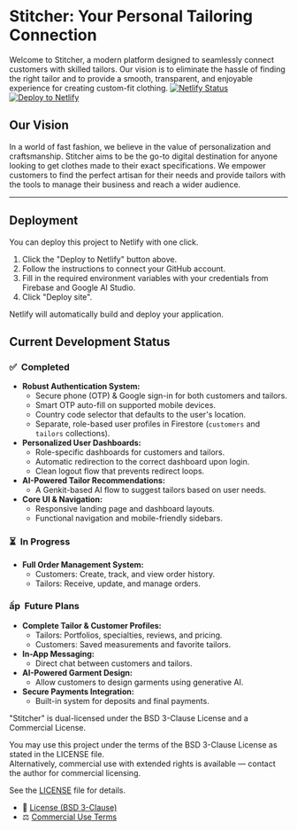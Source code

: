 <!-- ─────────────────────────────────────────────────────────────────────────────
   Stitcher— Copyright (c) 2025 Ashish Vasant Yesale (ashishyesale007@gmail.com)
   SPDX-License-Identifier: BSD-3-Clause OR Proprietary
   Stitcher is dual-licensed under the BSD 3-Clause License and a Commercial License.
   - 📜 [License (BSD 3-Clause)](https://github.com/AshishYesale7/Stitcher/LICENSE)
- ⚖️ [Commercial Use Terms](https://github.com/AshishYesale7/Stitcher/COMMERCIAL_TERMS.md)
  
   This file is part of the "Stitcher" Project.
  
   ─────────────────────────────────────────────────────────────────────────────
   Licensing:
   -----------
  
  
     Licensed under the BSD 3-Clause License or a Commercial License.          
     You may use this file under the terms of either license as specified in: 
  
        - BSD 3-Clause License (see ./LICENSE)                           
        - Commercial License (see ./COMMERCIAL_TERMS.md or contact legal@your.org)  
  
     Redistribution and use in source and binary forms, with or without       
     modification, are permitted under the BSD license provided that the      
     following conditions are met:                                            
  
       * Redistributions of source code must retain the above copyright       
         notice, this list of conditions and the following disclaimer.       
       * Redistributions in binary form must reproduce the above copyright    
         notice, this list of conditions and the following disclaimer in the  
         documentation and/or other materials provided with the distribution. 
       * Neither the name of the project nor the names of its contributors    
         may be used to endorse or promote products derived from this         
         software without specific prior written permission.                  
  
     THIS SOFTWARE IS PROVIDED BY THE COPYRIGHT HOLDERS AND CONTRIBUTORS "AS  
     IS" AND ANY EXPRESS OR IMPLIED WARRANTIES, INCLUDING, BUT NOT LIMITED    
     TO, THE IMPLIED WARRANTIES OF MERCHANTABILITY AND FITNESS FOR A          
     PARTICULAR PURPOSE ARE DISCLAIMED. IN NO EVENT SHALL THE COPYRIGHT OWNER 
     OR CONTRIBUTORS BE LIABLE FOR ANY DIRECT, INDIRECT, INCIDENTAL, SPECIAL, 
     EXEMPLARY, OR CONSEQUENTIAL DAMAGES (INCLUDING, BUT NOT LIMITED TO,      
     PROCUREMENT OF SUBSTITUTE GOODS OR SERVICES; LOSS OF USE, DATA, OR       
     PROFITS; OR BUSINESS INTERRUPTION) HOWEVER CAUSED AND ON ANY THEORY OF   
     LIABILITY, WHETHER IN CONTRACT, STRICT LIABILITY, OR TORT (INCLUDING     
     NEGLIGENCE OR OTHERWISE) ARISING IN ANY WAY OUT OF THE USE OF THIS       
     SOFTWARE, EVEN IF ADVISED OF THE POSSIBILITY OF SUCH DAMAGE.  
  
   By using this software, you agree to be bound by the terms of either license.
  
   Alternatively, commercial use with extended rights is available — contact the author for commercial licensing.
  
   ─────────────────────────────────────────────────────────────────────────────
   Contributor Guidelines:
   ------------------------
   Contributions are welcome under the terms of the Developer Certificate of Origin (DCO).
   All contributors must certify that they have the right to submit the code and agree to
   release it under the above license terms.
  
   Contributions must:
     - Be original or appropriately attributed
     - Include clear documentation and test cases where applicable
     - Respect the coding and security guidelines defined in CONTRIBUTING.md
  
   ─────────────────────────────────────────────────────────────────────────────
   Terms of Use and Disclaimer:
   -----------------------------
   This software is provided "as is", without any express or implied warranty.
   In no event shall the authors, contributors, or copyright holders
   be held liable for any damages arising from the use of this software.
  
   Use of this software in critical systems (e.g., medical, nuclear, safety)
   is entirely at your own risk unless specifically licensed for such purposes.
  
   ─────────────────────────────────────────────────────────────────────────────
-->
 

# Stitcher: Your Personal Tailoring Connection

Welcome to Stitcher, a modern platform designed to seamlessly connect customers with skilled tailors. Our vision is to eliminate the hassle of finding the right tailor and to provide a smooth, transparent, and enjoyable experience for creating custom-fit clothing.
[![Netlify Status](https://api.netlify.com/api/v1/badges/961b94d7-0974-4510-87fa-c73863fc63a1/deploy-status)](https://app.netlify.com/projects/stitcher-ai/deploys)
[![Deploy to Netlify](https://www.netlify.com/img/deploy/button.svg)](https://app.netlify.com/start/deploy?repository=https://github.com/AshishYesale7/Stitcher&env=NEXT_PUBLIC_FIREBASE_API_KEY,NEXT_PUBLIC_FIREBASE_AUTH_DOMAIN,NEXT_PUBLIC_FIREBASE_PROJECT_ID,NEXT_PUBLIC_FIREBASE_STORAGE_BUCKET,NEXT_PUBLIC_FIREBASE_MESSAGING_SENDER_ID,NEXT_PUBLIC_FIREBASE_APP_ID,GEMINI_API_KEY)

## Our Vision

In a world of fast fashion, we believe in the value of personalization and craftsmanship. Stitcher aims to be the go-to digital destination for anyone looking to get clothes made to their exact specifications. We empower customers to find the perfect artisan for their needs and provide tailors with the tools to manage their business and reach a wider audience.

---

## Deployment

You can deploy this project to Netlify with one click.

1.  Click the "Deploy to Netlify" button above.
2.  Follow the instructions to connect your GitHub account.
3.  Fill in the required environment variables with your credentials from Firebase and Google AI Studio.
4.  Click "Deploy site".

Netlify will automatically build and deploy your application.

## Current Development Status

### ✅&nbsp; Completed

-   **Robust Authentication System:**
    -   Secure phone (OTP) & Google sign-in for both customers and tailors.
    -   Smart OTP auto-fill on supported mobile devices.
    -   Country code selector that defaults to the user's location.
    -   Separate, role-based user profiles in Firestore (`customers` and `tailors` collections).
-   **Personalized User Dashboards:**
    -   Role-specific dashboards for customers and tailors.
    -   Automatic redirection to the correct dashboard upon login.
    -   Clean logout flow that prevents redirect loops.
-   **AI-Powered Tailor Recommendations:**
    -   A Genkit-based AI flow to suggest tailors based on user needs.
-   **Core UI & Navigation:**
    -   Responsive landing page and dashboard layouts.
    -   Functional navigation and mobile-friendly sidebars.

### ⏳&nbsp; In Progress

-   **Full Order Management System:**
    -   Customers: Create, track, and view order history.
    -   Tailors: Receive, update, and manage orders.

### ấp  Future Plans

-   **Complete Tailor & Customer Profiles:**
    -   Tailors: Portfolios, specialties, reviews, and pricing.
    -   Customers: Saved measurements and favorite tailors.
-   **In-App Messaging:**
    -   Direct chat between customers and tailors.
-   **AI-Powered Garment Design:**
    -   Allow customers to design garments using generative AI.
-   **Secure Payments Integration:**
    -   Built-in system for deposits and final payments.


"Stitcher" is dual-licensed under the BSD 3-Clause License and a Commercial License.

You may use this project under the terms of the BSD 3-Clause License as stated in the LICENSE file.  
Alternatively, commercial use with extended rights is available — contact the author for commercial licensing.

See the [LICENSE](./LICENSE) file for details.

- 📜 [License (BSD 3-Clause)](./LICENSE)
- ⚖️ [Commercial Use Terms](./COMMERCIAL_TERMS.md)
